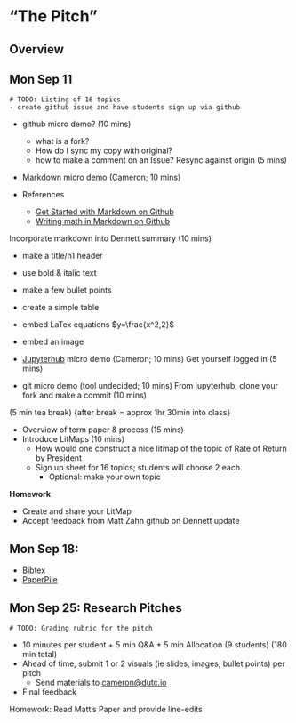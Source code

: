 # “The Pitch”

## Overview

## Mon Sep 11

```
# TODO: Listing of 16 topics
- create github issue and have students sign up via github
```

- github micro demo? (10 mins)
  - what is a fork?
  - How do I sync my copy with original?
  - how to make a comment on an Issue?
Resync against origin (5 mins)

- Markdown micro demo (Cameron; 10 mins)
- References 
    - [Get Started with Markdown on Github](https://docs.github.com/en/get-started/writing-on-github/getting-started-with-writing-and-formatting-on-github/basic-writing-and-formatting-syntax)
    - [Writing math in Markdown on Github](https://docs.github.com/en/get-started/writing-on-github/working-with-advanced-formatting/writing-mathematical-expressions)

Incorporate markdown into Dennett summary (10 mins)
  - make a title/h1 header
  - use bold & italic text
  - make a few bullet points
  - create a simple table
  - embed LaTex equations $y=\frac{x^2,2}$
  - embed an image

- [Jupyterhub](http://jhu.econ-ark.org) micro demo (Cameron; 10 mins)
Get yourself logged in (5 mins)

- git micro demo (tool undecided; 10 mins)
From jupyterhub, clone your fork and make a commit (10 mins)

(5 min tea break) {after break = approx 1hr 30min into class}

- Overview of term paper & process (15 mins)
- Introduce LitMaps (10 mins)
    - How would one construct a nice litmap of the topic of Rate of Return by President
    - Sign up sheet for 16 topics; students will choose 2 each.
        - Optional: make your own topic

**Homework** 
- Create and share your LitMap
- Accept feedback from Matt Zahn github on Dennett update

## Mon Sep 18: 

- [Bibtex](https://bibtex.org/)
- [PaperPile](…)

## Mon Sep 25: Research Pitches

```
# TODO: Grading rubric for the pitch
```

- 10 minutes per student + 5 min Q&A + 5 min Allocation (9 students) (180 min total)
- Ahead of time, submit 1 or 2 visuals (ie slides, images, bullet points) per pitch
    - Send materials to cameron@dutc.io
- Final feedback

Homework: Read Matt’s Paper and provide line-edits
